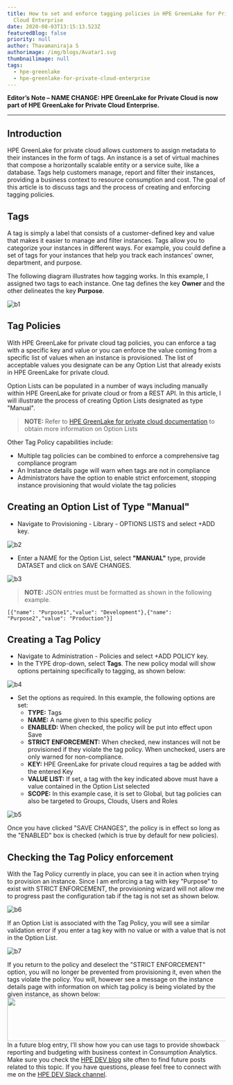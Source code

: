 ```yaml
---
title: How to set and enforce tagging policies in HPE GreenLake for Private
  Cloud Enterprise
date: 2020-08-03T13:15:13.523Z
featuredBlog: false
priority: null
author: Thavamaniraja S
authorimage: /img/blogs/Avatar1.svg
thumbnailimage: null
tags:
  - hpe-greenlake
  - hpe-greenlake-for-private-cloud-enterprise
---
```

**Editor’s Note – NAME CHANGE: HPE GreenLake for Private Cloud is now part of HPE GreenLake for Private Cloud Enterprise.**

- - -

## Introduction
HPE GreenLake for private cloud allows customers to assign metadata to their instances in the form of tags. An instance is a set of virtual machines that compose a horizontally scalable entity or a service suite, like a database. Tags help customers manage, report and filter their instances, providing a business context to resource consumption and cost. The goal of this article is to discuss tags and the process of creating and enforcing tagging policies.  
            

## Tags
A tag is simply a label that consists of a customer-defined key and value that makes it easier to manage and filter instances. Tags allow you to categorize your instances in different ways. For example, you could define a set of tags for your instances that help you track each instances’ owner, department, and purpose. 
          
The following diagram illustrates how tagging works. In this example, I assigned two tags to each instance. One tag defines the key **Owner** and the other delineates the key **Purpose**.



![b1](https://hpe-developer-portal.s3.amazonaws.com/uploads/media/2020/7/b1-1596460810780.png)

## Tag Policies
With HPE GreenLake for private cloud tag policies, you can enforce a tag with a specific key and value or you can enforce the value coming from a specific list of values when an instance is provisioned. The list of acceptable values you designate can be any Option List that already exists in HPE GreenLake for private cloud.       
         
Option Lists can be populated in a number of ways including manually within HPE GreenLake for private cloud or from a REST API. In this article, I will illustrate the process of creating Option Lists designated as type "Manual".

>**NOTE:** Refer to [HPE GreenLake for private cloud documentation](https://cmpdocs.privatecloud.greenlake.hpe.com/en/latest/provisioning/library/library.html) to obtain more information on Option Lists

Other Tag Policy capabilities include:
- Multiple tag policies can be combined to enforce a comprehensive tag compliance program
- An Instance details page will warn when tags are not in compliance
- Administrators have the option to enable strict enforcement, stopping instance provisioning that would violate the tag policies


## Creating an Option List of Type "Manual"
*	Navigate to Provisioning - Library - OPTIONS LISTS and select +ADD key.


![b2](https://hpe-developer-portal.s3.amazonaws.com/uploads/media/2020/7/b2-1596460824531.png)

*	Enter a NAME for the Option List, select **"MANUAL"** type, provide DATASET and click on SAVE CHANGES.

![b3](https://hpe-developer-portal.s3.amazonaws.com/uploads/media/2020/7/b3-1596460832147.png)

>**NOTE:** JSON entries must be formatted as shown in the following example.    
>
```[{"name": "Purpose1","value": "Development"},{"name": "Purpose2","value": "Production"}]```


## Creating a Tag Policy
*	Navigate to Administration - Policies and select +ADD POLICY key.
*	In the TYPE drop-down, select **Tags**. The new policy modal will show options pertaining specifically to tagging, as shown below:


![b4](https://hpe-developer-portal.s3.amazonaws.com/uploads/media/2020/7/b4-1596460839745.png)

* Set the options as required. In this example, the following options are set: 
  * **TYPE:** Tags
  * **NAME:** A name given to this specific policy
  * **ENABLED:** When checked, the policy will be put into effect upon Save
  * **STRICT ENFORCEMENT:** When checked, new instances will not be provisioned if they violate the tag policy. When unchecked, users are only warned for non-compliance.
  * **KEY:** HPE GreenLake for private cloud requires a tag be added with the entered Key
  * **VALUE LIST:** If set, a tag with the key indicated above must have a value contained in the Option List selected
  * **SCOPE:** In this example case, it is set to Global, but tag policies can also be targeted to Groups, Clouds, Users and Roles


![b5](https://hpe-developer-portal.s3.amazonaws.com/uploads/media/2020/7/b5-1596460846266.png)

Once you have clicked "SAVE CHANGES", the policy is in effect so long as the "ENABLED" box is checked (which is true by default for new policies).


## Checking the Tag Policy enforcement
With the Tag Policy currently in place, you can see it in action when trying to provision an instance. Since I am enforcing a tag with key "Purpose" to exist with STRICT ENFORCEMENT, the provisioning wizard will not allow me to progress past the configuration tab if the tag is not set as shown below.


![b6](https://hpe-developer-portal.s3.amazonaws.com/uploads/media/2020/7/b6-1596460852753.png)

If an Option List is associated with the Tag Policy, you will see a similar validation error if you enter a tag key with no value or with a value that is not in the Option List.

![b7](https://hpe-developer-portal.s3.amazonaws.com/uploads/media/2020/7/b7-1596460859332.png)

If you return to the policy and deselect the "STRICT ENFORCEMENT" option, you will no longer be prevented from provisioning it, even when the tags violate the policy. You will, however see a message on the instance details page with information on which tag policy is being violated by the given instance, as shown below:<img src="https://hpe-developer-portal.s3.amazonaws.com/uploads/media/2020/7/b8-1596470828071.png" height="100" width="700" align="left">

In a future blog entry, I’ll show how you can use tags to provide showback reporting and budgeting with business context in Consumption Analytics. Make sure you check the [HPE DEV blog](/blog) site often to find future posts related to this topic. If you have questions, please feel free to connect with me on the [HPE DEV Slack channel](https://slack.hpedev.io/).
                 
